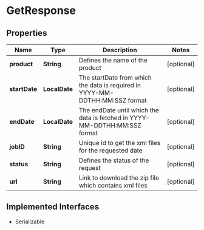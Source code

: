 

# GetResponse


## Properties

Name | Type | Description | Notes
------------ | ------------- | ------------- | -------------
**product** | **String** | Defines the name of the product |  [optional]
**startDate** | **LocalDate** | The startDate from which the data is required in YYYY-MM-DDTHH:MM:SSZ format |  [optional]
**endDate** | **LocalDate** | The endDate until which the data is fetched in YYYY-MM-DDTHH:MM:SSZ format |  [optional]
**jobID** | **String** | Unique id to get the xml files for the requested date |  [optional]
**status** | **String** | Defines the status of the request |  [optional]
**url** | **String** | Link to download the zip file which contains xml files |  [optional]


## Implemented Interfaces

* Serializable



